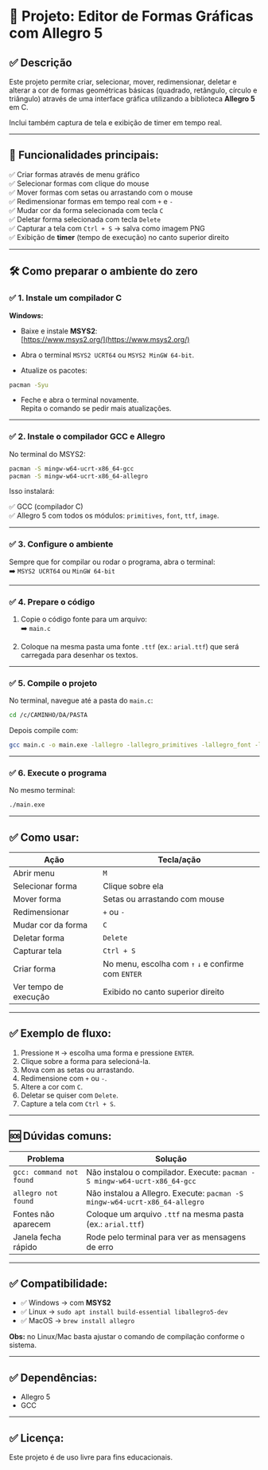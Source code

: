 
# 🎨 Projeto: Editor de Formas Gráficas com Allegro 5

## ✅ Descrição

Este projeto permite criar, selecionar, mover, redimensionar, deletar e alterar a cor de formas geométricas básicas (quadrado, retângulo, círculo e triângulo) através de uma interface gráfica utilizando a biblioteca **Allegro 5** em C.

Inclui também captura de tela e exibição de timer em tempo real.

---

## 🚀 **Funcionalidades principais:**

✅ Criar formas através de menu gráfico  
✅ Selecionar formas com clique do mouse  
✅ Mover formas com setas ou arrastando com o mouse  
✅ Redimensionar formas em tempo real com `+` e `-`  
✅ Mudar cor da forma selecionada com tecla `C`  
✅ Deletar forma selecionada com tecla `Delete`  
✅ Capturar a tela com `Ctrl + S` → salva como imagem PNG  
✅ Exibição de **timer** (tempo de execução) no canto superior direito  

---

## 🛠️ **Como preparar o ambiente do zero**

### ✅ 1. Instale um compilador C

**Windows:**

- Baixe e instale **MSYS2**:  
  [https://www.msys2.org/](https://www.msys2.org/)

- Abra o terminal `MSYS2 UCRT64` ou `MSYS2 MinGW 64-bit`.

- Atualize os pacotes:

```bash
pacman -Syu
```

- Feche e abra o terminal novamente.  
Repita o comando se pedir mais atualizações.

---

### ✅ 2. Instale o compilador GCC e Allegro

No terminal do MSYS2:

```bash
pacman -S mingw-w64-ucrt-x86_64-gcc
pacman -S mingw-w64-ucrt-x86_64-allegro
```

Isso instalará:

✅ GCC (compilador C)  
✅ Allegro 5 com todos os módulos: `primitives`, `font`, `ttf`, `image`.

---

### ✅ 3. Configure o ambiente

Sempre que for compilar ou rodar o programa, abra o terminal:  
➡️ `MSYS2 UCRT64` ou `MinGW 64-bit`

---

### ✅ 4. Prepare o código

1. Copie o código fonte para um arquivo:  
➡️ `main.c`

2. Coloque na mesma pasta uma fonte `.ttf` (ex.: `arial.ttf`) que será carregada para desenhar os textos.

---

### ✅ 5. Compile o projeto

No terminal, navegue até a pasta do `main.c`:

```bash
cd /c/CAMINHO/DA/PASTA
```

Depois compile com:

```bash
gcc main.c -o main.exe -lallegro -lallegro_primitives -lallegro_font -lallegro_ttf -lallegro_image
```

---

### ✅ 6. Execute o programa

No mesmo terminal:

```bash
./main.exe
```

---

## ✅ **Como usar:**

| Ação | Tecla/ação |
|-------|-----------|
| Abrir menu | `M` |
| Selecionar forma | Clique sobre ela |
| Mover forma | Setas ou arrastando com mouse |
| Redimensionar | `+` ou `-` |
| Mudar cor da forma | `C` |
| Deletar forma | `Delete` |
| Capturar tela | `Ctrl + S` |
| Criar forma | No menu, escolha com `↑` `↓` e confirme com `ENTER` |
| Ver tempo de execução | Exibido no canto superior direito |

---

## ✅ **Exemplo de fluxo:**

1. Pressione `M` → escolha uma forma e pressione `ENTER`.  
2. Clique sobre a forma para selecioná-la.  
3. Mova com as setas ou arrastando.  
4. Redimensione com `+` ou `-`.  
5. Altere a cor com `C`.  
6. Deletar se quiser com `Delete`.  
7. Capture a tela com `Ctrl + S`.  

---

## 🆘 **Dúvidas comuns:**

| Problema | Solução |
|----------|---------|
| `gcc: command not found` | Não instalou o compilador. Execute: `pacman -S mingw-w64-ucrt-x86_64-gcc` |
| `allegro not found` | Não instalou a Allegro. Execute: `pacman -S mingw-w64-ucrt-x86_64-allegro` |
| Fontes não aparecem | Coloque um arquivo `.ttf` na mesma pasta (ex.: `arial.ttf`) |
| Janela fecha rápido | Rode pelo terminal para ver as mensagens de erro |

---

## ✅ **Compatibilidade:**

- ✅ Windows → com **MSYS2**  
- ✅ Linux → `sudo apt install build-essential liballegro5-dev`  
- ✅ MacOS → `brew install allegro`

**Obs:** no Linux/Mac basta ajustar o comando de compilação conforme o sistema.

---

## ✅ **Dependências:**

- Allegro 5  
- GCC  

---

## ✅ **Licença:**

Este projeto é de uso livre para fins educacionais.
